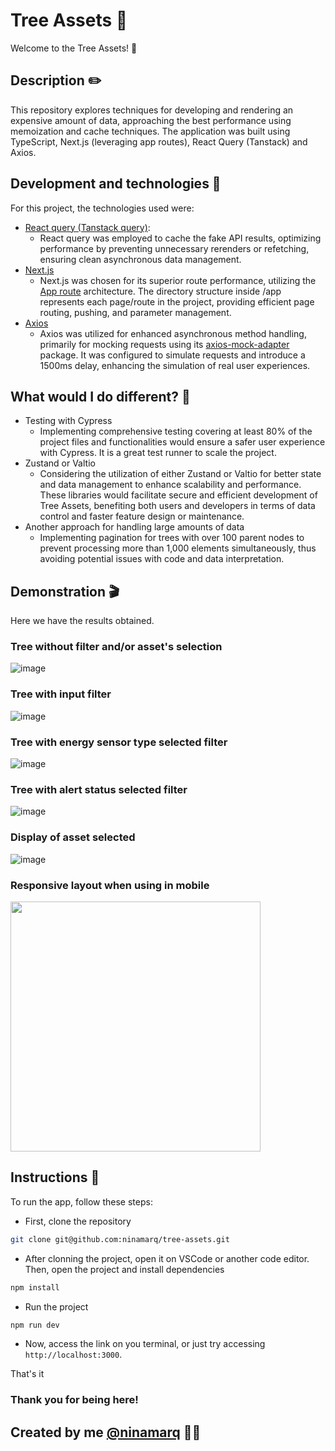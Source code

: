 # Tree Assets 🌲

Welcome to the Tree Assets! 🚀

## Description ✏️

This repository explores techniques for developing and rendering an expensive amount of data, approaching the best performance using memoization and cache techniques. The application was built using TypeScript, Next.js (leveraging app routes), React Query (Tanstack) and Axios.

## Development and technologies 🧠

For this project, the technologies used were:

- [React query (Tanstack query)](https://tanstack.com/query/v3/):
  - React query was employed to cache the fake API results, optimizing performance by preventing unnecessary rerenders or refetching, ensuring clean asynchronous data management.
- [Next.js](https://nextjs.org/)
  - Next.js was chosen for its superior route performance, utilizing the [App route](https://nextjs.org/docs/app/building-your-application/routing) architecture. The directory structure inside /app represents each page/route in the project, providing efficient page routing, pushing, and parameter management.
- [Axios](https://axios-http.com/docs/intro)
  - Axios was utilized for enhanced asynchronous method handling, primarily for mocking requests using its [axios-mock-adapter](https://www.npmjs.com/package/axios-mock-adapter) package. It was configured to simulate requests and introduce a 1500ms delay, enhancing the simulation of real user experiences.

## What would I do different? 🤔

- Testing with Cypress
  - Implementing comprehensive testing covering at least 80% of the project files and functionalities would ensure a safer user experience with Cypress. It is a great test runner to scale the project.
- Zustand or Valtio
  - Considering the utilization of either Zustand or Valtio for better state and data management to enhance scalability and performance. These libraries would facilitate secure and efficient development of Tree Assets, benefiting both users and developers in terms of data control and faster feature design or maintenance.
- Another approach for handling large amounts of data
  - Implementing pagination for trees with over 100 parent nodes to prevent processing more than 1,000 elements simultaneously, thus avoiding potential issues with code and data interpretation.

## Demonstration 🎬

Here we have the results obtained.

### Tree without filter and/or asset's selection
![image](https://github.com/ninamarq/tree-assets/assets/73175981/2c42b567-5058-4581-8b86-8d7459b43e95)

### Tree with input filter
![image](https://github.com/ninamarq/tree-assets/assets/73175981/1b8b2aeb-5a69-46eb-a191-574ef6270cb0)

### Tree with energy sensor type selected filter
![image](https://github.com/ninamarq/tree-assets/assets/73175981/73297d96-419a-4278-be77-b6bd938d02f1)

### Tree with alert status selected filter
![image](https://github.com/ninamarq/tree-assets/assets/73175981/559f2e27-ddea-47e5-9fd3-08a7a7b3748f)

### Display of asset selected
![image](https://github.com/ninamarq/tree-assets/assets/73175981/547a98f4-b2c3-44dc-8592-7bd58d39e70d)

### Responsive layout when using in mobile
<img src="https://github.com/ninamarq/tree-assets/assets/73175981/d11819cd-0241-4b86-9e91-7e6eeb1b8f4b" height="400px" />


## Instructions 📑

To run the app, follow these steps:

- First, clone the repository

```bash
git clone git@github.com:ninamarq/tree-assets.git
```

- After clonning the project, open it on VSCode or another code editor. Then, open the project and install dependencies

```bash
npm install
```

- Run the project

```bash
npm run dev
```

- Now, access the link on you terminal, or just try accessing `http://localhost:3000`.

That's it

### Thank you for being here!

## Created by me [@ninamarq](https://linktr.ee/ninamarq) 🚀✨
